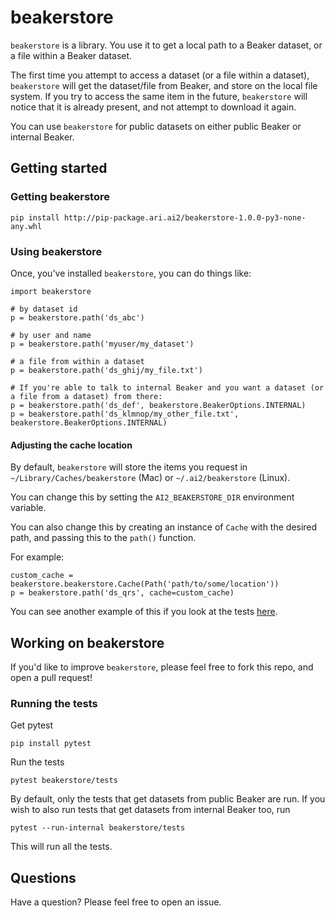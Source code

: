 # beakerstore

`beakerstore` is a library. You use it to get a local path to a Beaker dataset, or a file within a Beaker dataset.

The first time you attempt to access a dataset (or a file within a dataset), `beakerstore` will get the dataset/file from Beaker, and store on the local file system. If you try to access the same item in the future, `beakerstore` will notice that it is already present, and not attempt to download it again.

You can use `beakerstore` for public datasets on either public Beaker or internal Beaker.

## Getting started

### Getting beakerstore

```
pip install http://pip-package.ari.ai2/beakerstore-1.0.0-py3-none-any.whl
```

### Using beakerstore

Once, you've installed `beakerstore`, you can do things like:

```
import beakerstore

# by dataset id
p = beakerstore.path('ds_abc')

# by user and name
p = beakerstore.path('myuser/my_dataset')

# a file from within a dataset
p = beakerstore.path('ds_ghij/my_file.txt')
```
```
# If you're able to talk to internal Beaker and you want a dataset (or a file from a dataset) from there:
p = beakerstore.path('ds_def', beakerstore.BeakerOptions.INTERNAL)
p = beakerstore.path('ds_klmnop/my_other_file.txt', beakerstore.BeakerOptions.INTERNAL)
```

#### Adjusting the cache location

By default, `beakerstore` will store the items you request in `~/Library/Caches/beakerstore` (Mac) or `~/.ai2/beakerstore` (Linux).

You can change this by setting the `AI2_BEAKERSTORE_DIR` environment variable.

You can also change this by creating an instance of `Cache` with the desired path, and passing this to the `path()` function.

For example:
```
custom_cache = beakerstore.beakerstore.Cache(Path('path/to/some/location'))
p = beakerstore.path('ds_qrs', cache=custom_cache)
```

You can see another example of this if you look at the tests [here](./beakerstore/tests/beakerstore_test.py).

## Working on beakerstore

If you'd like to improve `beakerstore`, please feel free to fork this repo, and open a pull request!

### Running the tests

Get pytest

```
pip install pytest
```

Run the tests
```
pytest beakerstore/tests
```

By default, only the tests that get datasets from public Beaker are run. If you wish to also run tests that get datasets from internal Beaker too, run

```
pytest --run-internal beakerstore/tests
```
This will run all the tests.

## Questions

Have a question? Please feel free to open an issue.
